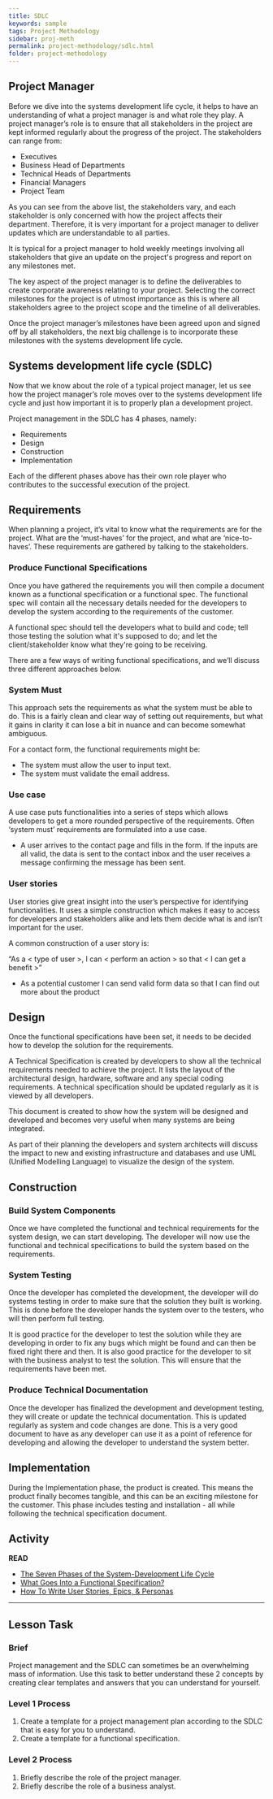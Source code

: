 ```yaml
---
title: SDLC
keywords: sample
tags: Project Methodology
sidebar: proj-meth
permalink: project-methodology/sdlc.html
folder: project-methodology
---
```


## Project Manager

Before we dive into the systems development life cycle, it helps to have an understanding of what a project manager is and what role they play. A project manager’s role is to ensure that all stakeholders in the project are kept informed regularly about the progress of the project. The stakeholders can range from:

- Executives
- Business Head of Departments
- Technical Heads of Departments
- Financial Managers
- Project Team

As you can see from the above list, the stakeholders vary, and each stakeholder is only concerned with how the project affects their department. Therefore, it is very important for a project manager to deliver updates which are understandable to all parties.

It is typical for a project manager to hold weekly meetings involving all stakeholders that give an update on the project's progress and report on any milestones met.

The key aspect of the project manager is to define the deliverables to create corporate awareness relating to your project. Selecting the correct milestones for the project is of utmost importance as this is where all stakeholders agree to the project scope and the timeline of all deliverables.

Once the project manager’s milestones have been agreed upon and signed off by all stakeholders, the next big challenge is to incorporate these milestones with the systems development life cycle.

## Systems development life cycle (SDLC)

Now that we know about the role of a typical project manager, let us see how the project manager’s role moves over to the systems development life cycle and just how important it is to properly plan a development project.

Project management in the SDLC has 4 phases, namely:

- Requirements
- Design
- Construction
- Implementation

Each of the different phases above has their own role player who contributes to the successful execution of the project.

## Requirements

When planning a project, it’s vital to know what the requirements are for the project. What are the ‘must-haves’ for the project, and what are ‘nice-to-haves’. These requirements are gathered by talking to the stakeholders.

### Produce Functional Specifications

Once you have gathered the requirements you will then compile a document known as a functional specification or a functional spec. The functional spec will contain all the necessary details needed for the developers to develop the system according to the requirements of the customer.

A functional spec should tell the developers what to build and code; tell those testing the solution what it's supposed to do; and let the client/stakeholder know what they're going to be receiving.

There are a few ways of writing functional specifications, and we’ll discuss three different approaches below.

### System Must

This approach sets the requirements as what the system must be able to do. This is a fairly clean and clear way of setting out requirements, but what it gains in clarity it can lose a bit in nuance and can become somewhat ambiguous.

For a contact form, the functional requirements might be:

- The system must allow the user to input text.
- The system must validate the email address.

### Use case

A use case puts functionalities into a series of steps which allows developers to get a more rounded perspective of the requirements. Often ‘system must’ requirements are formulated into a use case.

- A user arrives to the contact page and fills in the form. If the inputs are all valid, the data is sent to the contact inbox and the user receives a message confirming the message has been sent.

### User stories

User stories give great insight into the user’s perspective for identifying functionalities. It uses a simple construction which makes it easy to access for developers and stakeholders alike and lets them decide what is and isn’t important for the user.

A common construction of a user story is:

“As a < type of user >, I can < perform an action > so that < I can get a benefit >”

- As a potential customer I can send valid form data so that I can find out more about the product

## Design

Once the functional specifications have been set, it needs to be decided how to develop the solution for the requirements.

A Technical Specification is created by developers to show all the technical requirements needed to achieve the project. It lists the layout of the architectural design, hardware, software and any special coding requirements. A technical specification should be updated regularly as it is viewed by all developers.

This document is created to show how the system will be designed and developed and becomes very useful when many systems are being integrated.

As part of their planning the developers and system architects will discuss the impact to new and existing infrastructure and databases and use UML (Unified Modelling Language) to visualize the design of the system.

## Construction

### Build System Components

Once we have completed the functional and technical requirements for the system design, we can start developing. The developer will now use the functional and technical specifications to build the system based on the requirements.

### System Testing

Once the developer has completed the development, the developer will do systems testing in order to make sure that the solution they built is working. This is done before the developer hands the system over to the testers, who will then perform full testing.

It is good practice for the developer to test the solution while they are developing in order to fix any bugs which might be found and can then be fixed right there and then. It is also good practice for the developer to sit with the business analyst to test the solution. This will ensure that the requirements have been met.

### Produce Technical Documentation

Once the developer has finalized the development and development testing, they will create or update the technical documentation. This is updated regularly as system and code changes are done. This is a very good document to have as any developer can use it as a point of reference for developing and allowing the developer to understand the system better.

## Implementation

During the Implementation phase, the product is created. This means the product finally becomes tangible, and this can be an exciting milestone for the customer. This phase includes testing and installation - all while following the technical specification document.

## Activity

**READ**

- [The Seven Phases of the System-Development Life Cycle](https://www.innovativearchitects.com/KnowledgeCenter/basic-IT-systems/system-development-life-cycle.aspx)
- [What Goes Into a Functional Specification?](http://www.bridging-the-gap.com/functional-specification/)
- [How To Write User Stories, Epics, & Personas](https://www.freecodecamp.org/news/how-and-why-to-write-great-user-stories-f5a110668246/)

<hr>

## Lesson Task

### Brief

Project management and the SDLC can sometimes be an overwhelming mass of information. Use this task to better understand these 2 concepts by creating clear templates and answers that you can understand for yourself.

### Level 1 Process

1. Create a template for a project management plan according to the SDLC that is easy for you to understand.
2. Create a template for a functional specification.

### Level 2 Process

1. Briefly describe the role of the project manager.
2. Briefly describe the role of a business analyst.
